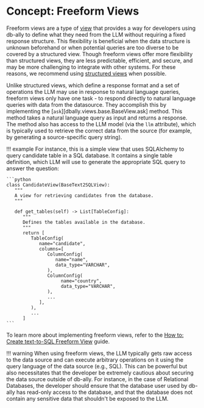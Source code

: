 # Concept: Freeform Views

Freeform views are a type of [view](views.md) that provides a way for developers using db-ally to define what they need from the LLM without requiring a fixed response structure. This flexibility is beneficial when the data structure is unknown beforehand or when potential queries are too diverse to be covered by a structured view. Though freeform views offer more flexibility than structured views, they are less predictable, efficient, and secure, and may be more challenging to integrate with other systems. For these reasons, we recommend using [structured views](./structured_views.md) when possible.

Unlike structured views, which define a response format and a set of operations the LLM may use in response to natural language queries, freeform views only have one task - to respond directly to natural language queries with data from the datasource. They accomplish this by implementing the [`ask`][dbally.views.base.BaseView.ask] method. This method takes a natural language query as input and returns a response. The method also has access to the LLM model (via the `llm` attribute), which is typically used to retrieve the correct data from the source (for example, by generating a source-specific query string).

!!! example
    For instance, this is a simple view that uses SQLAlchemy to query candidate table in a SQL database. It contains a single table definition, which LLM will use to generate the appropriate SQL query to answer the question:

    ```python
    class CandidateView(BaseText2SQLView):
       """
       A view for retrieving candidates from the database.
       """

       def get_tables(self) -> List[TableConfig]:
          """
          Defines the tables available in the database.
          """
          return [
             TableConfig(
                name="candidate",
                columns=[
                   ColumnConfig(
                      name="name",
                      data_type="VARCHAR",
                   ),
                   ColumnConfig(
                        name="country",
                        data_type="VARCHAR",
                   ),
                   ...
                ],
             ),
             ...
          ]
    ```

To learn more about implementing freeform views, refer to the [How to: Create text-to-SQL Freeform View](../how-to/custom_freeform_views.md) guide.

!!! warning
    When using freeform views, the LLM typically gets raw access to the data source and can execute arbitrary operations on it using the query language of the data source (e.g., SQL). This can be powerful but also necessitates that the developer be extremely cautious about securing the data source outside of db-ally. For instance, in the case of Relational Databases, the developer should ensure that the database user used by db-ally has read-only access to the database, and that the database does not contain any sensitive data that shouldn't be exposed to the LLM.
